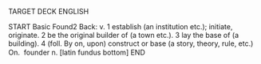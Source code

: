 TARGET DECK
ENGLISH

START
Basic
Found2
Back: v. 1 establish (an institution etc.); initiate, originate. 2 be the original builder of (a town etc.). 3 lay the base of (a building). 4 (foll. By on, upon) construct or base (a story, theory, rule, etc.) On.  founder n. [latin fundus bottom]
END
